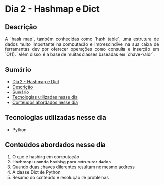 # Dia 2 - Hashmap e Dict

## Descrição
<p align="justify">
A `hash map`, também conhecidas como `hash table`, uma estrutura de dados muito importante na computação e imprescindível na sua caixa de ferramentas dev por oferecer operações como consulta e inserção em `O(1). `Além disso, é a base de muitas classes baseadas em `chave-valor`.
</p>

## Sumário
- [Dia 2 - Hashmap e Dict](#dia-2---hashmap-e-dict)
- [Descrição](#descrição)
- [Sumário](#sumário)
- [Tecnologias utilizadas nesse dia](#tecnologias-utilizadas-nesse-dia)
- [Conteúdos abordados nesse dia](#conteúdos-abordados-nesse-dia)

## Tecnologias utilizadas nesse dia
- Python

## Conteúdos abordados nesse dia
1. O que é hashing em computação
2. Hashmap: usando hashing para estruturar dados
3. Quando duas chaves diferentes resultam no mesmo address
4. A classe Dict de Python
5. Resumo do conteúdo e resolução de problemas
